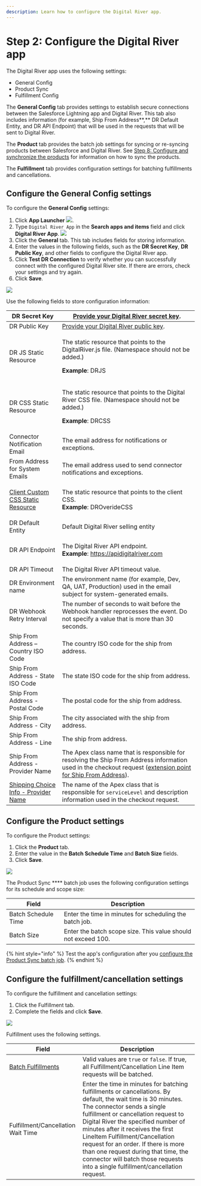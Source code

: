 ```yaml
---
description: Learn how to configure the Digital River app.
---
```


# Step 2: Configure the Digital River app

The Digital River app uses the following settings:

* General Config&#x20;
* Product Sync&#x20;
* Fulfillment Config

The **General Config** tab provides settings to establish secure connections between the Salesforce Lightning app and Digital River. This tab also includes information (for example, Ship From Address**,** DR Default Entity, and DR API Endpoint) that will be used in the requests that will be sent to Digital River.&#x20;

The **Product** tab provides the batch job settings for syncing or re-syncing products between Salesforce and Digital River. See [Step 8: Configure and synchronize the products](step-8-configure-and-synchronize-the-products.md) for information on how to sync the products.

The **Fulfillment** tab provides configuration settings for batching fulfillments and cancellations.

## Configure the General Config settings

To configure the **General Config** settings:

1. Click **App Launcher** ![](<../.gitbook/assets/App launcher.png>).&#x20;
2. Type `Digital River App` in the **Search apps and items** field and click **Digital River App**. ![](<../.gitbook/assets/Digital River App Search.png>)
3. Click the **General** tab. This tab includes fields for storing information.&#x20;
4. Enter the values in the following fields, such as the **DR Secret Key**, **DR Public Key**, and other fields to configure the Digital River app.&#x20;
5. Click **Test DR Connection** to verify whether you can successfully connect with the configured Digital River site. If there are errors, check your settings and try again.
6. Click **Save**.

![](<../.gitbook/assets/Digital River App Page.png>)

Use the following fields to store configuration information:

| DR Secret Key                                                                                                     | [Provide your Digital River secret key](https://docs.digitalriver.com/digital-river-api/administration/dashboard/developers/api-keys/getting-your-api-keys).                                                                            |
| ----------------------------------------------------------------------------------------------------------------- | --------------------------------------------------------------------------------------------------------------------------------------------------------------------------------------------------------------------------------------- |
| DR Public Key                                                                                                     | [Provide your Digital River public key](https://docs.digitalriver.com/digital-river-api/administration/dashboard/developers/api-keys/getting-your-api-keys).                                                                            |
| DR JS Static Resource                                                                                             | <p>The static resource that points to the DigitalRiver.js file. (Namespace should not be added.)</p><p><strong>Example</strong>: DRJS </p>                                                                                              |
| DR CSS Static Resource                                                                                            | <p>The static resource that points to the Digital River CSS file. (Namespace should not be added.)</p><p><strong>Example</strong>: DRCSS</p>                                                                                            |
| Connector Notification Email                                                                                      | The email address for notifications or exceptions.                                                                                                                                                                                      |
| From Address for System Emails                                                                                    | The email address used to send connector notifications and exceptions.                                                                                                                                                                  |
| [Client Custom CSS Static Resource](../extend-the-salesforce-lightning-app/overriding-digital-river-css.md)       | <p>The static resource that points to the client CSS. <br><strong>Example</strong>: DROverideCSS</p>                                                                                                                                    |
| DR Default Entity                                                                                                 | Default Digital River selling entity                                                                                                                                                                                                    |
| DR API Endpoint                                                                                                   | <p>The Digital River API endpoint.<br><strong>Example</strong>: https://apidigitalriver.com</p>                                                                                                                                         |
| DR API Timeout                                                                                                    | The Digital River API timeout value.                                                                                                                                                                                                    |
| DR Environment name                                                                                               | The environment name (for example, Dev, QA, UAT, Production) used in the email subject for system-generated emails.                                                                                                                     |
| DR Webhook Retry Interval                                                                                         | The number of seconds to wait before the Webhook handler reprocesses the event. Do not specify a value that is more than 30 seconds.                                                                                                    |
| Ship From Address – Country ISO Code                                                                              | The country ISO code for the ship from address.                                                                                                                                                                                         |
| Ship From Address - State ISO Code                                                                                | The state ISO code for the ship from address.                                                                                                                                                                                           |
| Ship From Address - Postal Code                                                                                   | The postal code for the ship from address.                                                                                                                                                                                              |
| Ship From Address - City                                                                                          | The city associated with the ship from address.                                                                                                                                                                                         |
| Ship From Address - Line                                                                                          | The ship from address.                                                                                                                                                                                                                  |
| Ship From Address - Provider Name                                                                                 | The Apex class name that is responsible for resolving the Ship From Address information used in the checkout request ([extension point for Ship From Address](../extend-the-salesforce-lightning-app/extend-the-ship-from-address.md)). |
| [Shipping Choice Info - Provider Name](../extend-the-salesforce-lightning-app/shipping-choice-extension-point.md) | The name of the Apex class that is responsible for `serviceLevel` and description information used in the checkout request.                                                                                                             |

## Configure the Product settings

To configure the Product settings:

1. Click the **Product** tab.
2. Enter the value in the **Batch Schedule Time** and **Batch Size** fields.&#x20;
3. Click **Save**.

![](<../.gitbook/assets/Digital River App Product tab.png>)

The Product Sync **** batch job uses the following configuration settings for its schedule and scope size:

| Field               | Description                                                   |
| ------------------- | ------------------------------------------------------------- |
| Batch Schedule Time | Enter the time in minutes for scheduling the batch job.       |
| Batch Size          | Enter the batch scope size. This value should not exceed 100. |

{% hint style="info" %}
Test the app's configuration after you [configure the Product Sync batch job](step-8-configure-and-synchronize-the-products.md#configure-product-synchronization).
{% endhint %}

## Configure the fulfillment/cancellation settings

To configure the fulfillment and cancellation settings:

1. Click the Fulfillment tab.
2. Complete the fields and click **Save**.

![](<../.gitbook/assets/Digital River App Fulfillment tab.png>)

Fulfillment uses the following settings.

| Field                                                                                                    | Description                                                                                                                                                                                                                                                                                                                                                                                                                                                      |
| -------------------------------------------------------------------------------------------------------- | ---------------------------------------------------------------------------------------------------------------------------------------------------------------------------------------------------------------------------------------------------------------------------------------------------------------------------------------------------------------------------------------------------------------------------------------------------------------- |
| [Batch Fulfillments](../user-guide/fulfillment-cancellation-flow.md#fulfillment-cancellation-batch-flow) | Valid values are `true` or `false`. If true, all Fulfillment/Cancellation Line Item requests will be batched.                                                                                                                                                                                                                                                                                                                                                    |
| Fulfillment/Cancellation Wait Time                                                                       | Enter the time in minutes for batching fulfillments or cancellations. By default, the wait time is 30 minutes. The connector sends a single fulfillment or cancellation request to Digital River the specified number of minutes after it receives the first LineItem Fulfillment/Cancellation request for an order. If there is more than one request during that time, the connector will batch those requests into a single fulfillment/cancellation request. |
